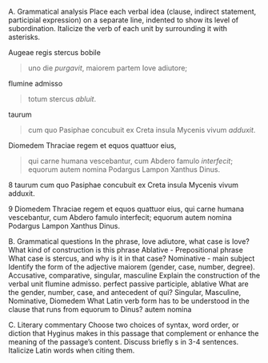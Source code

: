 A. Grammatical analysis
Place each verbal idea (clause, indirect statement, participial expression) on a separate line, 
indented to show its level of subordination. Italicize the verb of each unit by surrounding it with asterisks.

Augeae regis stercus bobile
>uno die *purgavit*,
maiorem partem
>Iove adiutore;

flumine admisso
>totum stercus *abluit*.

taurum
>cum quo Pasiphae concubuit ex Creta insula
Mycenis vivum *adduxit*.

Diomedem Thraciae regem et equos quattuor eius,
>qui carne humana vescebantur,
cum Abdero famulo *interfecit*;
>equorum autem nomina
Podargus Lampon Xanthus Dinus.

8 taurum cum quo Pasiphae concubuit ex Creta insula Mycenis vivum adduxit.

9 Diomedem Thraciae regem et equos quattuor eius, qui carne humana vescebantur, 
cum Abdero famulo interfecit; equorum autem nomina Podargus Lampon Xanthus Dinus.

B. Grammatical questions
In the phrase, Iove adiutore, what case is Iove? What kind of construction is this phrase
  Ablative - Prepositional phrase
What case is stercus, and why is it in that case?
  Nominative - main subject
Identify the form of the adjective maiorem (gender, case, number, degree).
  Accusative, comparative, singular, masculine
Explain the construction of the verbal unit flumine admisso.
  perfect passive participle, ablative
What are the gender, number, case, and antecedent of qui?
  Singular, Masculine, Nominative, Diomedem
What Latin verb form has to be understood in the clause that runs from equorum to Dinus?
  autem nomina

C. Literary commentary
Choose two choices of syntax, word order, or diction that Hyginus makes in this passage that complement or 
enhance the meaning of the passage’s content. Discuss briefly s in 3-4 sentences. Italicize Latin words when citing them.
  
  



